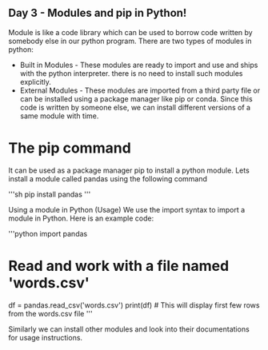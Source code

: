 ## Day 3 - Modules and pip in Python!

Module is like a code library which can be used to borrow code written by somebody else in our python program. There are two types of modules in python:

- Built in Modules - These modules are ready to import and use and ships with the python interpreter. there is no need to install such modules explicitly.
- External Modules - These modules are imported from a third party file or can be installed using a package manager like pip or conda. Since this code is written by someone else, we can install different versions of a same module with time.

# The pip command

It can be used as a package manager pip to install a python module. Lets install a module called pandas using the following command

'''sh
pip install pandas
'''

Using a module in Python (Usage)
We use the import syntax to import a module in Python. Here is an example code:

'''python
import pandas

# Read and work with a file named 'words.csv'

df = pandas.read_csv('words.csv')
print(df) # This will display first few rows from the words.csv file
'''

Similarly we can install other modules and look into their documentations for usage instructions.
